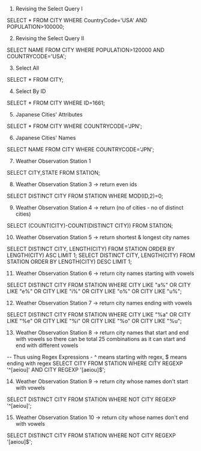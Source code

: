 1. Revising the Select Query I

SELECT * FROM CITY WHERE CountryCode='USA' AND POPULATION>100000;


2. Revising the Select Query II

SELECT NAME FROM CITY WHERE POPULATION>120000 AND COUNTRYCODE='USA';


3. Select All

SELECT * FROM CITY;


4. Select By ID

SELECT * FROM CITY WHERE ID=1661;


5. Japanese Cities' Attributes

SELECT * FROM CITY WHERE COUNTRYCODE='JPN';


6. Japanese Cities' Names

SELECT NAME FROM CITY WHERE COUNTRYCODE='JPN';


7. Weather Observation Station 1

SELECT CITY,STATE FROM STATION;


8. Weather Observation Station 3 -> return even ids

SELECT DISTINCT CITY FROM STATION WHERE MOD(ID,2)=0;


9. Weather Observation Station 4 -> return (no of cities - no of distinct cities)

SELECT (COUNT(CITY)-COUNT(DISTINCT CITY)) FROM STATION;


10. Weather Observation Station 5 -> return shortest & longest city names

SELECT DISTINCT CITY, LENGTH(CITY) FROM STATION ORDER BY LENGTH(CITY) ASC LIMIT 1;
SELECT DISTINCT CITY, LENGTH(CITY) FROM STATION ORDER BY LENGTH(CITY) DESC LIMIT 1;


11. Weather Observation Station 6 -> return city names starting with vowels

SELECT DISTINCT CITY FROM STATION WHERE 
CITY LIKE "a%" 
OR CITY LIKE "e%" 
OR CITY LIKE "i%" 
OR CITY LIKE "o%" 
OR CITY LIKE "u%";


12. Weather Observation Station 7 -> return city names ending with vowels

SELECT DISTINCT CITY FROM STATION WHERE
CITY LIKE "%a"
OR CITY LIKE "%e"
OR CITY LIKE "%i"
OR CITY LIKE "%o"
OR CITY LIKE "%u";


13. Weather Observation Station 8 -> return city names that start and end with vowels so there can be total 25 combinations as it can start and end with different vowels

-- Thus using Regex Expressions - ^ means starting with regex, $ means ending with regex
SELECT CITY FROM STATION WHERE 
CITY REGEXP '^[aeiou]' AND CITY REGEXP '[aeiou]$';


14. Weather Observation Station 9 -> return city whose names don't start with vowels

SELECT DISTINCT CITY FROM STATION WHERE NOT CITY REGEXP '^[aeiou]';


15. Weather Observation Station 10 -> return city whose names don't end with vowels

SELECT DISTINCT CITY FROM STATION WHERE NOT CITY REGEXP '[aeiou]$';
